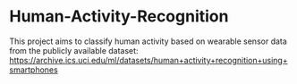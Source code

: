 # Human-Activity-Recognition
This project aims to classify human activity based on wearable sensor data from the publicly available dataset: https://archive.ics.uci.edu/ml/datasets/human+activity+recognition+using+smartphones
